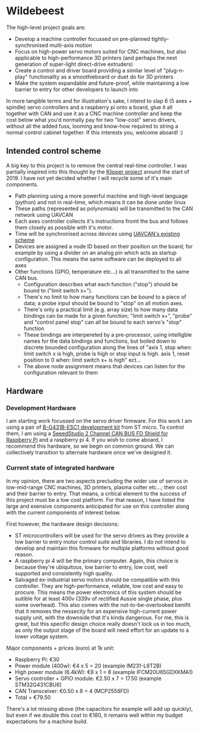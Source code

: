 # Wildebeest

The high-level project goals are:
 - Develop a machine controller focussed on pre-planned tightly-synchronised multi-axis motion
 - Focus on high-power servo motors suited for CNC machines, but also applicable to high-performance 3D printers (and perhaps the next generation of super-light direct-drive extruders)
 - Create a control and driver board providing a similar level of "plug-n-play" functionality as a smoothieboard or duet do for 3D printers
 - Make the system expandable and future-proof, while maintaining a low barrier to entry for other developers to launch into

In more tangible terms and for illustration's sake, I intend to slap 6 (5 axes + spindle) servo controllers and a raspberry pi onto a board, glue it all together with CAN and use it as a CNC machine controller and keep the cost below what you'd normally pay for two "low-cost" servo drivers, without all the added fuss, looming and know-how required to string a normal control cabinet together. 
If this interests you, welcome aboard! :)

## Intended control scheme

A big key to this project is to remove the central real-time controller. I was partially inspired into this thought by the [Klipper project](https://github.com/KevinOConnor/klipper) around the start of 2019. I have not yet decided whether I will recycle some of it's main components.

 - Path planning using a more powerful machine and high-level language (python) and not in real-time, which means it can be done under linux
 - These paths (represented as polynomials) will be transmitted to the CAN network using UAVCAN
 - Each axes controller collects it's instructions fromt the bus and follows them closely as possible with it's motor. 
 - Time will be synchronised across devices using [UAVCAN's existing scheme](https://github.com/UAVCAN/public_regulated_data_types/tree/master/uavcan/time)
 - Devices are assigned a node ID based on their position on the board; for example by using a divider on an analog pin which acts as startup configuration. This means the same software can be deployed to all axes
 - Other functions (GPIO, temperature etc...) is all transmitted to the same CAN bus.
   - Configuration describes what each function ("stop") should be bound to ("limit switch x+"). 
    - There's no limit to how many functions can be bound to a piece of data; a probe input should be bound to "stop" on all motion axes. 
	- There's only a practical limit (e.g. array size) to how many data bindings can be made for a given function; "limit switch x+", "probe" and "control panel stop" can all be bound to each servo's "stop" function
	- These bindings are interpereted by a pre-processor, using intelligble names for the data bindings and functions, but boiled down to discrete bounded configuration along the lines of "axis 1, stop when: limit switch x is high, probe is high or stop input is high. axis 1, reset position to 0 when: limit switch x+ is high" ect...
	- The above node assignment means that devices can listen for the configuration relevant to them
	
## Hardware

### Development Hardware

I am starting work focussed on the servo driver firmware. For this work I am using a pair of [B-G431B-ESC1 development kit](https://www.st.com/en/evaluation-tools/b-g431b-esc1.html) from ST micro. To control them, I am using a [SeeedStudio 2 Channel CAN BUS FD Shield for Raspberry Pi](https://wiki.seeedstudio.com/2-Channel-CAN-BUS-FD-Shield-for-Raspberry-Pi/) and a raspberry pi 4. If you wish to come aboard, I recommend this hardware, so we begin on common ground. We can collectively transition to alternate hardware once we've designed it. 

### Current state of integrated hardware

In my opinion, there are two aspects precluding the wider use of servos in low-mid-range CNC machines, 3D printers, plasma cutter etc...; their cost and their barrier to entry. That means, a critical element to the success of this project must be a low cost platform. For that reason, I have listed the large and exensive components anticipated for use on this controller along with the current components of interest below. 

First however, the hardware design decisions:
 - ST microcontrollers will be used for the servo drivers as they provide a low barrier to entry motor control suite and libraries. I do not intend to develop and maintain this firmware for multiple platforms without good reason. 
 - A raspberry pi 4 will be the primary computer. Again, this choice is because they're ubiquitous, low barrier to entry, low cost, well supported and consistently high quality.
 - Salvaged ex-industrial servo motors should be compatible with this controller. They are high-performance, reliable, low cost and easy to procure. This means the power electronics of this system should be suitible for at least 400v (339v of rectified Aussie single phase, plus some overhead). This also comes with the not-to-be-overlooked benifit that it removes the nessecity for an expensive high-current power supply unit, with the downside that it's kinda dangerous. For me, this is great, but this specific design choice really doesn't lock us in too much, as only the output stage of the board will need effort for an update to a lower voltage system.
 
 
Major components + prices (euro) at 1k unit:
 - Raspberry Pi: €30
 - Power module (400w): €4 x 5 = 20 (example IM231-L6T2B)
 - High power module (6.4kW): €8 x 1 = 8 (example IFCM20U65GDXKMA1)
 - Servo controller + GPIO module: €2.50 x 7 = 17.50 (example STM32G431CBU6)
 - CAN Transceiver: €0.50 x 8 = 4 (MCP2558FD)
 - Total = €79.50
 
There's a lot missing above (the capacitors for example will add up quickly), but even if we double this cost to €180, it remains well within my budget expectations for a machine build.

